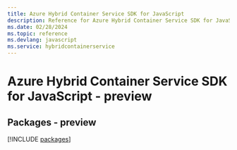 ```yaml
---
title: Azure Hybrid Container Service SDK for JavaScript
description: Reference for Azure Hybrid Container Service SDK for JavaScript
ms.date: 02/28/2024
ms.topic: reference
ms.devlang: javascript
ms.service: hybridcontainerservice
---
```

# Azure Hybrid Container Service SDK for JavaScript - preview
## Packages - preview
[!INCLUDE [packages](hybrid-container-service-index.md)]